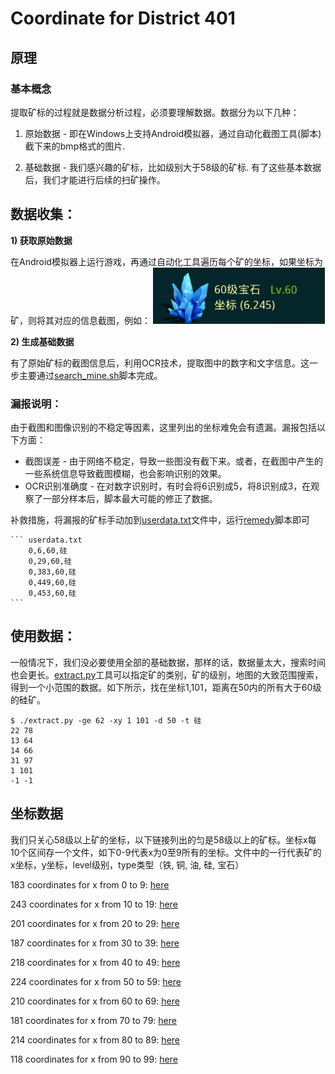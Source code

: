 # Coordinate for District 401

## 原理

### 基本概念

提取矿标的过程就是数据分析过程，必须要理解数据。数据分为以下几种：

1) 原始数据 - 即在Windows上支持Android模拟器，通过自动化截图工具(脚本)截下来的bmp格式的图片.

2) 基础数据 - 我们感兴趣的矿标，比如级别大于58级的矿标. 有了这些基本数据后，我们才能进行后续的扫矿操作。


## 数据收集：

**1) 获取原始数据**

在Android模拟器上运行游戏，再通过自动化工具遍历每个矿的坐标，如果坐标为矿，则将其对应的信息截图，例如：
![6,245](6_245.bmp "原始数据")

**2) 生成基础数据**

有了原始矿标的截图信息后，利用OCR技术，提取图中的数字和文字信息。这一步主要通过[search_mine.sh](search_mine.sh)脚本完成。

### 漏报说明：

  由于截图和图像识别的不稳定等因素，这里列出的坐标难免会有遗漏。漏报包括以下方面：

  * 截图误差 - 由于网络不稳定，导致一些图没有截下来。或者，在截图中产生的一些系统信息导致截图模糊，也会影响识别的效果。
  * OCR识别准确度 - 在对数字识别时，有时会将6识别成5，将8识别成3，在观察了一部分样本后，脚本最大可能的修正了数据。

  补救措施，将漏报的矿标手动加到[userdata.txt](userdata.txt)文件中，运行[remedy](remedy)脚本即可

    ``` userdata.txt
        0,6,60,硅
        0,29,60,硅
        0,383,60,硅
        0,449,60,硅
        0,453,60,硅
    ```

## 使用数据：

一般情况下，我们没必要使用全部的基础数据，那样的话，数据量太大，搜索时间也会更长。[extract.py](extract.py)工具可以指定矿的类别，矿的级别，地图的大致范围搜索，得到一个小范围的数据。如下所示，找在坐标1,101，距离在50内的所有大于60级的硅矿。

    $ ./extract.py -ge 62 -xy 1 101 -d 50 -t 硅
    22 78
    13 64
    14 66
    31 97
    1 101
    -1 -1


## 坐标数据

我们只关心58级以上矿的坐标，以下链接列出的匀是58级以上的矿标。坐标x每10个区间存一个文件，如下0-9代表x为0至9所有的坐标。文件中的一行代表矿的x坐标，y坐标，level级别，type类型（铁, 铜, 油, 硅, 宝石）


183 coordinates for x from   0 to   9:  [here](result/0-9.csv)

243 coordinates for x from  10 to  19:  [here](result/10-19.csv)

201 coordinates for x from  20 to  29:  [here](result/20-29.csv)

187 coordinates for x from  30 to  39:  [here](result/30-39.csv)

218 coordinates for x from  40 to  49:  [here](result/40-49.csv)

224 coordinates for x from  50 to  59:  [here](result/50-59.csv)

210 coordinates for x from  60 to  69:  [here](result/60-69.csv)

181 coordinates for x from  70 to  79:  [here](result/70-79.csv)

214 coordinates for x from  80 to  89:  [here](result/80-89.csv)

118 coordinates for x from  90 to  99:  [here](result/90-99.csv)
